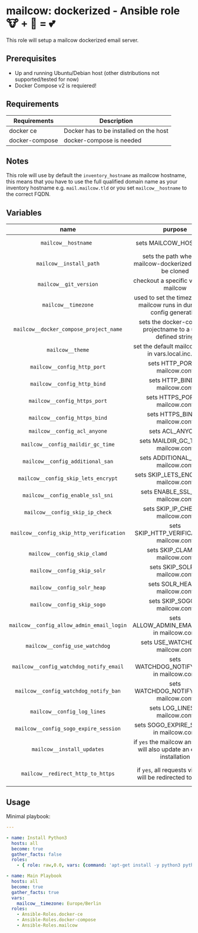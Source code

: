 # mailcow: dockerized - Ansible role 🐮 + 🐋 = 💕

This role will setup a mailcow dockerized email server.

## Prerequisites

- Up and running Ubuntu/Debian host (other distributions not supported/tested for now)
- Docker Compose v2 is requiered!

## Requirements

| Requirements   | Description                            |
|----------------|----------------------------------------|
| docker ce      | Docker has to be installed on the host |
| docker-compose | docker-compose is needed               |

## Notes
This role will use by default the `inventory_hostname` as mailcow hostname, this means that you have to use the full qualified domain name as your inventory hostname e.g. `mail.mailcow.tld` or you set `mailcow__hostname` to the correct FQDN.

## Variables
<!-- Markdown table can be edited with https://www.tablesgenerator.com/markdown_tables -->
|                    name                   |                                   purpose                                   |       default value       |                                    note                                   |
|:-----------------------------------------:|:---------------------------------------------------------------------------:|:-------------------------:|:-------------------------------------------------------------------------:|
|            `mailcow__hostname `           |                            sets MAILCOW_HOSTNAME                            |    `inventory_hostname`   |                 needs to be an full qualified domain name                 |
|          `mailcow__install_path`          |        sets the path where the mailcow-dockerized repo will be cloned       | `/opt/mailcow-dockerized` |                                                                           |
|           `mailcow__git_version`          |                    checkout a specific version of mailcow                   |          `master`         |                                                                           |
|            `mailcow__timezone`            |  used to set the timezone your mailcow runs in during the config generation |          not set          |                              **must be set**                              |
|   `mailcow__docker_compose_project_name`  |         sets the docker-compose projectname to a user-defined string        |    `mailcowdockerized`    |                                                                           |
|              `mailcow__theme`             |             set the default mailcow theme in vars.local.inc.php             |          `lumen`          |                                                                           |
|        `mailcow__config_http_port`        |                        sets HTTP_PORT in mailcow.conf                       |            `80`           |                                                                           |
|        `mailcow__config_http_bind`        |                        sets HTTP_BIND in mailcow.conf                       |         `0.0.0.0`         |                                                                           |
|        `mailcow__config_https_port`       |                       sets HTTPS_PORT in mailcow.conf                       |           `443`           |                                                                           |
|        `mailcow__config_https_bind`       |                       sets HTTPS_BIND in mailcow.conf                       |         `0.0.0.0`         |                                                                           |
|        `mailcow__config_acl_anyone`       |                               sets ACL_ANYONE                               |          disallow         |                                                                           |
|     `mailcow__config_maildir_gc_time`     |                     sets MAILDIR_GC_TIME in mailcow.conf                    |           `1440`          |                                                                           |
|      `mailcow__config_additional_san`     |                     sets ADDITIONAL_SAN in mailcow.conf                     |                           |                            needs to be a list                             |
|    `mailcow__config_skip_lets_encrypt`    |                    sets SKIP_LETS_ENCRYPT in mailcow.conf                   |                           |                                                                           |
|      `mailcow__config_enable_ssl_sni`     |                     sets ENABLE_SSL_SNI in mailcow.conf                     |                           |                                                                           |
|      `mailcow__config_skip_ip_check`      |                      sets SKIP_IP_CHECK in mailcow.conf                     |                           |                                                                           |
|  `mailcow__config_skip_http_verification` |                 sets SKIP_HTTP_VERIFICATION in mailcow.conf                 |            `n`            |                                                                           |
|        `mailcow__config_skip_clamd`       |                       sets SKIP_CLAMD in mailcow.conf                       |            `n`            |                                                                           |
|        `mailcow__config_skip_solr`        |                        sets SKIP_SOLR in mailcow.conf                       |            `n`            |                                                                           |
|        `mailcow__config_solr_heap`        |                        sets SOLR_HEAP in mailcow.conf                       |           `1024`          |                                                                           |
|        `mailcow__config_skip_sogo`        |                        sets SKIP_SOGO in mailcow.conf                       |            `n`            |                                                                           |
| `mailcow__config_allow_admin_email_login` |                 sets ALLOW_ADMIN_EMAIL_LOGIN in mailcow.conf                |            `n`            |                                                                           |
|       `mailcow__config_use_watchdog`      |                      sets USE_WATCHDOG in mailcow.conf                      |            `n`            |                                                                           |
|  `mailcow__config_watchdog_notify_email`  |                  sets WATCHDOG_NOTIFY_EMAIL in mailcow.conf                 |                           |                                                                           |
|   `mailcow__config_watchdog_notify_ban`   |                   sets WATCHDOG_NOTIFY_BAN in mailcow.conf                  |            `y`            |                                                                           |
|        `mailcow__config_log_lines`        |                        sets LOG_LINES in mailcow.conf                       |           `9999`          |                                                                           |
|   `mailcow__config_sogo_expire_session`   |                   sets SOGO_EXPIRE_SESSION in mailcow.conf                  |           `480`           |                                                                           |
|         `mailcow__install_updates`        | if `yes` the mailcow ansible role will also update an existing installation |           `yes`           |                                                                           |
|     `mailcow__redirect_http_to_https`     |         if `yes`, all requests via HTTP will be redirected to HTTPS         |            `no`           | also see https://mailcow.github.io/mailcow-dockerized-docs/u_e-80_to_443/ |

## Usage

Minimal playbook:

```yaml
---

- name: Install Python3
  hosts: all
  become: true
  gather_facts: false
  roles:
    - { role: raw,0.0, vars: {command: 'apt-get install -y python3 python3-pip'} }

- name: Main Playbook
  hosts: all
  become: true
  gather_facts: true
  vars:
    mailcow__timezone: Europe/Berlin
  roles:
    - Ansible-Roles.docker-ce
    - Ansible-Roles.docker-compose
    - Ansible-Roles.mailcow
```
